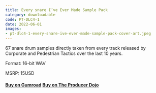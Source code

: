 ```yaml
---
title: Every snare I’ve Ever Made Sample Pack
category: downloadable
code: PT-DLC4-1
date: 2022-06-01
images:
- pt-dlc4-1-every-snare-ive-ever-made-sample-pack-cover-art.jpeg
---
```


67 snare drum samples directly taken from every track released by Corporate and Pedestrian Tactics over the last 10 years.

Format: 16-bit WAV

MSRP: 15USD

#### [Buy on Gumroad](https://pedestriantactics.gumroad.com/l/Pt-dlc4-1) [Buy on The Producer Dojo](https://producerdj.com/product/every-snare-ive-ever-made)